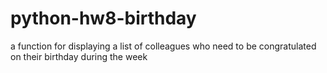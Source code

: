 # python-hw8-birthday
a function for displaying a list of colleagues who need to be congratulated on their birthday during the week
